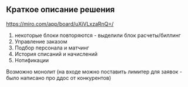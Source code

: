 ## Краткое описание решения

https://miro.com/app/board/uXjVLxzaRnQ=/

1) некоторые блоки повторяются - выделили блок расчеты/биллинг
2) Управление заказом
3) Подбор персонала и матчинг
4) История списаний и начислений
5) Нотификации

Возможно монолит (на входе можно поставить лимитер для заявок - было написано про ддос от конкурентов)
